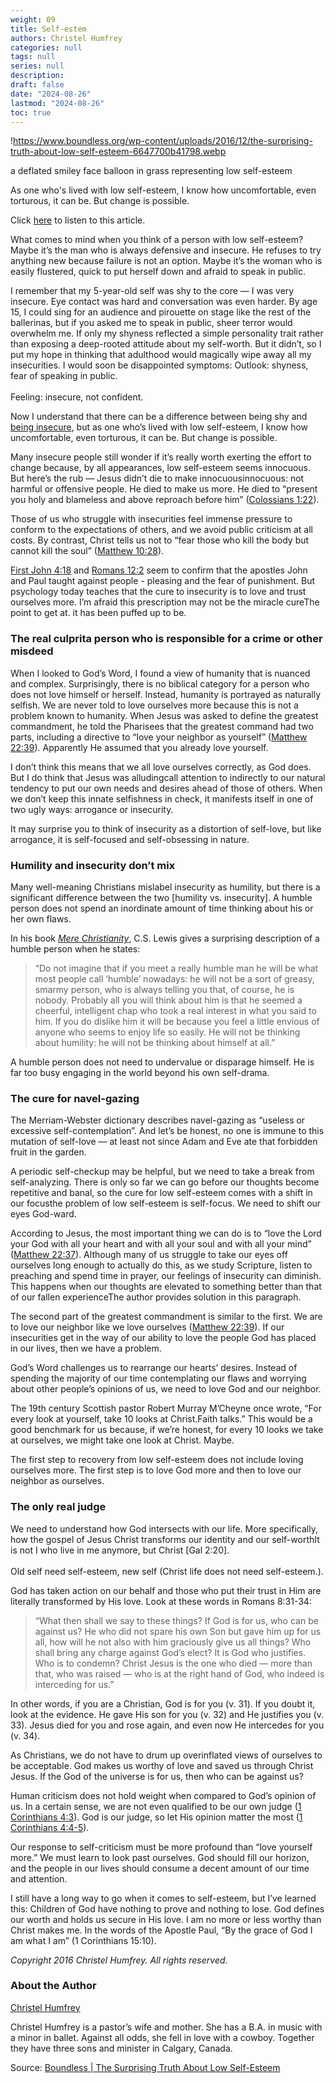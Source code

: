 ```yaml
---
weight: 09
title: Self-estem
authors: Christel Humfrey
categories: null
tags: null
series: null
description: 
draft: false
date: "2024-08-26"
lastmod: "2024-08-26"
toc: true
---
```


<!--more-->

!https://www.boundless.org/wp-content/uploads/2016/12/the-surprising-truth-about-low-self-esteem-6647700b41798.webp

a deflated smiley face balloon in grass representing low self-esteem

As one who's lived with low self-esteem, I know how uncomfortable, even torturous, it can be. But change is possible.

Click [here](https://youtu.be/hVdrmtoPORY) to listen to this article.

What comes to mind when you think of a person with low self-esteem? Maybe it’s the man who is always defensive and insecure. He refuses to try anything new because failure is not an option. Maybe it’s the woman who is easily flustered, quick to put herself down and afraid to speak in public.

I remember that my 5-year-old self was shy to the core — I was very insecure. Eye contact was hard and conversation was even harder. By age 15, I could sing for an audience and pirouette on stage like the rest of the ballerinas, but if you asked me to speak in public, sheer terror would overwhelm me. If only my shyness reflected a simple personality trait rather than exposing a deep-rooted attitude about my self-worth. But it didn’t, so I put my hope in thinking that adulthood would magically wipe away all my insecurities. I would soon be disappointed <label class="margin-toggle sidenote-number"></label><span class="sidenote">symptoms: Outlook: shyness, fear of speaking in public.<br><br>Feeling: insecure, not confident</span>.

Now I understand that there can be a difference between being shy and [being insecure](https://www.boundless.org/adulthood/facing-insecurity-finding-friendship/), but as one who’s lived with low self-esteem, I know how uncomfortable, even torturous, it can be. But change is possible.

Many insecure people still wonder if it’s really worth exerting the effort to change because, by all appearances, low self-esteem seems innocuous. But here’s the rub — Jesus didn’t die to make innocuous<label class="margin-toggle sidenote-number"></label><span class="sidenote">innocuous: not harmful or offensive</span> people. He died to make us more. He died to “present you holy and blameless and above reproach before him” ([Colossians 1:22](https://www.biblegateway.com/passage/?search=Colossians+1:22&version=ESV)).

Those of us who struggle with insecurities <a class = "blue">feel immense pressure to conform to the expectations of others</a>, and we <a class = "blue">avoid public criticism</a> at all costs. By contrast, Christ tells us not to “fear those who kill the body but cannot kill the soul” ([Matthew 10:28](https://www.biblegateway.com/passage/?search=Matthew+10:28&version=ESV)).

[First John 4:18](https://www.biblegateway.com/passage/?search=1+john+4:18&version=ESV) and [Romans 12:2](https://www.biblegateway.com/passage/?search=romans+12:2&version=ESV) seem to confirm that the apostles John and Paul taught against people - pleasing and the fear of punishment. But psychology today teaches that <a class = "blue">the cure to insecurity is to love and trust ourselves more</a>. <a class = "blue">I’m afraid this prescription may not be the miracle cure</a><label class="margin-toggle sidenote-number"></label><span class="sidenote">The point to get at.</span> it has been puffed up to be.

### The real culprit<label class="margin-toggle sidenote-number"></label><span class="sidenote">a person who is responsible for a crime or other misdeed</span>

When I looked to God’s Word, I found a view of humanity that is nuanced and complex. Surprisingly, there is no biblical category for a person who does not love himself or herself. Instead, humanity is portrayed as naturally selfish. We are never told to love ourselves more because this is not a problem known to humanity. When Jesus was asked to define the greatest commandment, he told the Pharisees that the greatest command had two parts, including a directive to “love your neighbor as yourself” ([Matthew 22:39](https://www.biblegateway.com/passage/?search=Matthew+22:39&version=ESV)). Apparently He assumed that you already love yourself.

I don’t think this means that we all love ourselves correctly, as God does. But I do think that Jesus was alluding<label class="margin-toggle sidenote-number"></label><span class="sidenote">call attention to indirectly</span> to our natural tendency to put our own needs and desires ahead of those of others. When we don’t keep this innate selfishness in check, it manifests itself in one of two ugly ways: arrogance or insecurity.

It may surprise you to think of <a class = "blue">insecurity as a distortion of self-love, but like arrogance, it is self-focused and self-obsessing in nature</a>.

### Humility and insecurity don’t mix

Many well-meaning Christians mislabel insecurity as humility, but <a class = "blue">there is a significant difference between the two [humility vs. insecurity]</a>. A humble person does not spend an inordinate amount of time thinking about his or her own flaws.

In his book [*Mere Christianity*](http://family.christianbook.com/mere-christianity-c-s-lewis/9780060652920/pd/2926X?event=ESRCG), C.S. Lewis gives a surprising description of a humble person when he states:

> “Do not imagine that if you meet a really humble man he will be what most people call ‘humble’ nowadays: he will not be a sort of greasy, smarmy person, who is always telling you that, of course, he is nobody. Probably all you will think about him is that he seemed a cheerful, intelligent chap who took a real interest in what you said to him. If you do dislike him it will be because you feel a little envious of anyone who seems to enjoy life so easily. He will not be thinking about humility: he will not be thinking about himself at all.”
> 

A humble person does not need to undervalue or disparage himself. He is far too busy engaging in the world beyond his own self-drama.

### The cure for navel-gazing

The Merriam-Webster dictionary describes navel-gazing as “useless or excessive self-contemplation”. And let’s be honest, no one is immune to this mutation of self-love — at least not since Adam and Eve ate that forbidden fruit in the garden.

A periodic self-checkup may be helpful, but we need to <a class = "blue">take a break from self-analyzing</a>. There is only so far we can go before our thoughts become repetitive and banal, so the cure for low self-esteem comes with a shift in our focus<label class="margin-toggle sidenote-number"></label><span class="sidenote">the problem of low self-esteem is self-focus</span>. We need to shift our eyes God-ward.

According to Jesus, the most important thing we can do is to “love the Lord your God with all your heart and with all your soul and with all your mind” ([Matthew 22:37](https://www.biblegateway.com/passage/?search=Matthew+22:37&version=ESV)). Although many of us struggle to take our eyes off ourselves long enough to actually do this, as we study Scripture, listen to preaching and spend time in prayer, our feelings of insecurity can diminish. This happens when our thoughts are elevated to something better than that of our fallen experience<label class="margin-toggle sidenote-number"></label><span class="sidenote">The author provides solution in this paragraph</span>.

The second part of the greatest commandment is similar to the first. We are to love our neighbor like we love ourselves ([Matthew 22:39](https://www.biblegateway.com/passage/?search=matthew+22:39&version=ESV)). If our insecurities get in the way of our ability to love the people God has placed in our lives, then we have a problem.

God’s Word challenges us to rearrange our hearts’ desires. Instead of spending the majority of our time contemplating our flaws and worrying about other people’s opinions of us, we need to love God and our neighbor.

The 19th century Scottish pastor Robert Murray M’Cheyne once wrote, “For every look at yourself, take 10 looks at Christ.<label class="margin-toggle sidenote-number"></label><span class="sidenote">Faith talks.</span>” This would be a good benchmark for us because, if we’re honest, for every 10 looks we take at ourselves, we might take one look at Christ. Maybe.

<a class = "blue">The first step to</a> recovery from low self-esteem does not include loving ourselves more. The first step is to love God more and then to love our neighbor as ourselves.

### The only real judge

We need to understand how God intersects with our life. More specifically, how the gospel of Jesus Christ <a class = "blue">transforms our identity and our self-worth</a><label class="margin-toggle sidenote-number"></label><span class="sidenote">It is not I who live in me anymore, but Christ [Gal 2:20].  <br><br>Old self need self-esteem, new self (Christ life does not need self-esteem.)</span>.

God has taken action on our behalf and those who put their trust in Him are literally transformed by His love. Look at these words in Romans 8:31-34:

> “What then shall we say to these things? If God is for us, who can be against us? He who did not spare his own Son but gave him up for us all, how will he not also with him graciously give us all things? Who shall bring any charge against God’s elect? It is God who justifies. Who is to condemn? Christ Jesus is the one who died — more than that, who was raised — who is at the right hand of God, who indeed is interceding for us.”
> 

In other words, if you are a Christian, God is for you (v. 31). If you doubt it, look at the evidence. He gave His son for you (v. 32) and He justifies you (v. 33). Jesus died for you and rose again, and even now He intercedes for you (v. 34).

As Christians, we do not have to drum up overinflated views of ourselves to be acceptable. God makes us worthy of love and saved us through Christ Jesus. If the God of the universe is for us, then who can be against us?

Human criticism does not hold weight when compared to God’s opinion of us. In a certain sense, we are not even qualified to be our own judge ([1 Corinthians 4:3](https://www.biblegateway.com/passage/?search=1+Corinthians+4:3&version=ESV)). God is our judge, so let His opinion matter the most ([1 Corinthians 4:4-5](https://www.biblegateway.com/passage/?search=1+Corinthians+4:4-5&version=ESV)).

Our response to self-criticism must be more profound than “love yourself more.” We must learn to look past ourselves. God should fill our horizon, and the people in our lives should consume a decent amount of our time and attention.

I still have a long way to go when it comes to self-esteem, but I’ve learned this: Children of God have nothing to prove and nothing to lose. God defines our worth and holds us secure in His love. I am no more or less worthy than Christ makes me. In the words of the Apostle Paul, “By the grace of God I am what I am” (1 Corinthians 15:10).

*Copyright 2016 Christel Humfrey. All rights reserved.*

### About the Author

[Christel Humfrey](https://www.boundless.org/people/humfrey-christel/)

Christel Humfrey is a pastor’s wife and mother. She has a B.A. in music with a minor in ballet. Against all odds, she fell in love with a cowboy. Together they have three sons and minister in Calgary, Canada.

Source: <a href = "https://www.boundless.org/adulthood/the-surprising-truth-about-low-self-esteem/" target="_blank" rel="noopener noreferrer">Boundless | The Surprising Truth About Low Self-Esteem</a>